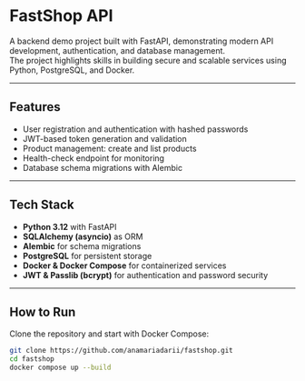 # FastShop API

A backend demo project built with FastAPI, demonstrating modern API development, authentication, and database management.  
The project highlights skills in building secure and scalable services using Python, PostgreSQL, and Docker.

---

## Features
- User registration and authentication with hashed passwords  
- JWT-based token generation and validation  
- Product management: create and list products  
- Health-check endpoint for monitoring  
- Database schema migrations with Alembic

---

## Tech Stack
- **Python 3.12** with FastAPI  
- **SQLAlchemy (asyncio)** as ORM  
- **Alembic** for schema migrations  
- **PostgreSQL** for persistent storage  
- **Docker & Docker Compose** for containerized services  
- **JWT & Passlib (bcrypt)** for authentication and password security

---

## How to Run
Clone the repository and start with Docker Compose:

```bash
git clone https://github.com/anamariadarii/fastshop.git
cd fastshop
docker compose up --build

